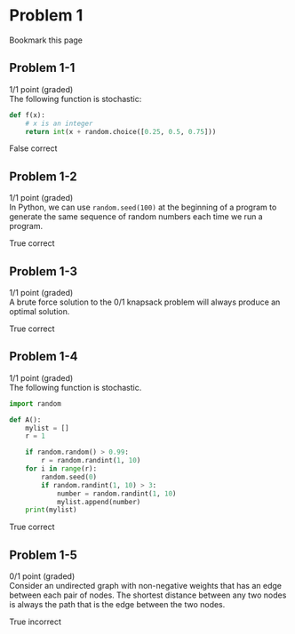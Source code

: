 # Problem 1
 Bookmark this page
## Problem 1-1
1/1 point (graded)  
  The following function is stochastic:
```python
def f(x):
    # x is an integer
    return int(x + random.choice([0.25, 0.5, 0.75]))
```
False correct

## Problem 1-2
1/1 point (graded)  
In Python, we can use <code>random.seed(100)</code> at the beginning of a program to generate the same sequence of random numbers each time we run a program.

True correct

## Problem 1-3
1/1 point (graded)  
A brute force solution to the 0/1 knapsack problem will always produce an optimal solution.

True correct

## Problem 1-4
1/1 point (graded)  
The following function is stochastic.  
```python
import random

def A():
    mylist = []
    r = 1

    if random.random() > 0.99:
        r = random.randint(1, 10)
    for i in range(r):
        random.seed(0)
        if random.randint(1, 10) > 3:
            number = random.randint(1, 10)
            mylist.append(number)
    print(mylist)
```

True correct

## Problem 1-5
0/1 point (graded)  
Consider an undirected graph with non-negative weights that has an edge between each pair of nodes. The shortest distance between any two nodes is always the path that is the edge between the two nodes.

True incorrect
